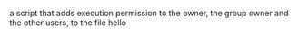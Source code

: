   a script that adds execution permission to the owner, the group owner and the other users, to the file hello
